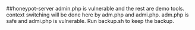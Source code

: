 ##honeypot-server
admin.php is vulnerable and the rest are demo tools.
context switching will be done here by adm.php and admi.php.
adm.php is safe and admi.php is vulnerable.
Run backup.sh to keep the backup.
